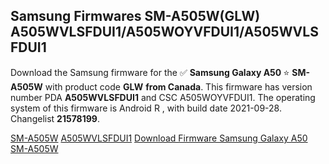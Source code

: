 <h2>Samsung Firmwares SM-A505W(GLW) A505WVLSFDUI1/A505WOYVFDUI1/A505WVLSFDUI1</h2>
Download the Samsung firmware for the ✅ <strong>Samsung Galaxy A50 </strong> ⭐ <strong>SM-A505W</strong> with product code <strong>GLW</strong> <strong> from Canada</strong>. This firmware has version number PDA <strong>A505WVLSFDUI1</strong> and CSC A505WOYVFDUI1. The operating system of this firmware is Android R , with build date 2021-09-28. Changelist <strong>21578199</strong>.


[SM-A505W](https://samfirm.shop/samsung/model/SM-A505W)
[A505WVLSFDUI1](https://samfirm.shop/samsung/pda/A505WVLSFDUI1)
[Download Firmware Samsung Galaxy A50 SM-A505W](https://samfirm.shop/samsung/firmware/460464)
